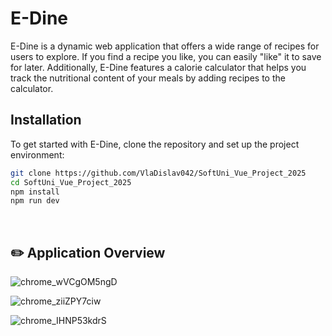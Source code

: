 # E-Dine

E-Dine is a dynamic web application that offers a wide range of recipes for users to explore. If you find a recipe you like, you can easily "like" it to save for later. Additionally, E-Dine features a calorie calculator that helps you track the nutritional content of your meals by adding recipes to the calculator.

## Installation

To get started with E-Dine, clone the repository and set up the project environment:

```bash
git clone https://github.com/VlaDislav042/SoftUni_Vue_Project_2025
cd SoftUni_Vue_Project_2025
npm install
npm run dev
 ```
 
 <br/>
 
 
## :pencil2: Application Overview
![chrome_wVCgOM5ngD](https://github.com/user-attachments/assets/fd1d7a63-d7ef-423e-8293-7b8e721718bd)

![chrome_ziiZPY7ciw](https://github.com/user-attachments/assets/96c01eef-81bb-4f69-b274-5c9326e7cd7b)

![chrome_IHNP53kdrS](https://github.com/user-attachments/assets/0489a623-ca02-453e-b960-a86ccfa45ea6)
